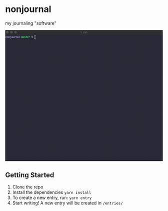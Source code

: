 # nonjournal

my journaling "software"

![example](./example.gif)

## Getting Started

1. Clone the repo
2. Install the dependencies
  `yarn install`
3. To create a new entry, run:
  `yarn entry`
4. Start writing! A new entry will be created in `/entries/`
